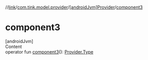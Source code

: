 //[link](../../index.md)/[com.tink.model.provider](../index.md)/[[androidJvm]Provider](index.md)/[component3](component3.md)



# component3  
[androidJvm]  
Content  
operator fun [component3](component3.md)(): [Provider.Type](-type/index.md)  



